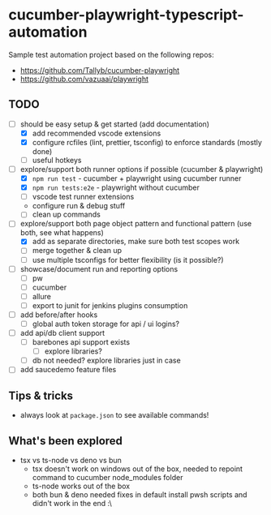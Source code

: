 # cucumber-playwright-typescript-automation

Sample test automation project based on the following repos:

- <https://github.com/Tallyb/cucumber-playwright>
- <https://github.com/vazuaai/playwright>

## TODO

- [ ] should be easy setup & get started (add documentation)
  - [x] add recommended vscode extensions
  - [x] configure rcfiles (lint, prettier, tsconfig) to enforce standards (mostly done)
  - [ ] useful hotkeys
- [ ] explore/support both runner options if possible (cucumber & playwright)
  - [x] `npm run test` - cucumber + playwright using cucumber runner
  - [x] `npm run tests:e2e` - playwright without cucumber
  - [ ] vscode test runner extensions
  - configure run & debug stuff
  - [ ] clean up commands
- [ ] explore/support both page object pattern and functional pattern (use both, see what happens)
  - [x] add as separate directories, make sure both test scopes work
  - [ ] merge together & clean up
  - [ ] use multiple tsconfigs for better flexibility (is it possible?)
- [ ] showcase/document run and reporting options
  - [ ] pw
  - [ ] cucumber
  - [ ] allure
  - [ ] export to junit for jenkins plugins consumption
- [ ] add before/after hooks
  - [ ] global auth token storage for api / ui logins?
- [ ] add api/db client support
  - [ ] barebones api support exists
    - [ ] explore libraries?
  - [ ] db not needed? explore libraries just in case
- [ ] add saucedemo feature files

## Tips & tricks

- always look at `package.json` to see available commands!

## What's been explored

- tsx vs ts-node vs deno vs bun
  - tsx doesn't work on windows out of the box, needed to repoint command to cucumber node_modules folder
  - ts-node works out of the box
  - both bun & deno needed fixes in default install pwsh scripts and didn't work in the end :\
